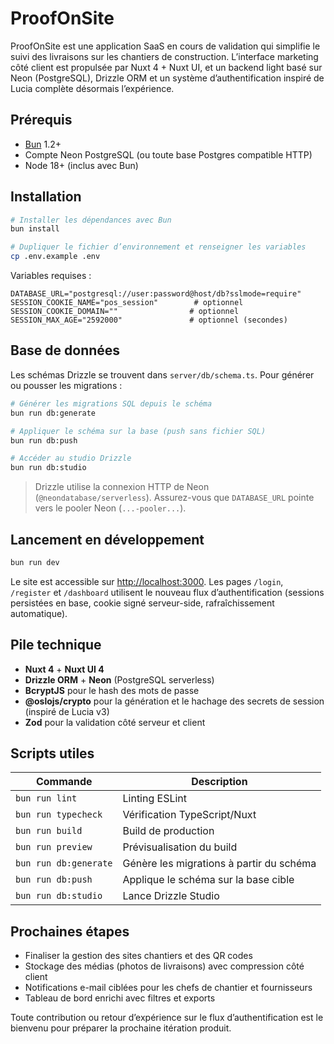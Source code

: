 # ProofOnSite

ProofOnSite est une application SaaS en cours de validation qui simplifie le suivi des livraisons sur les chantiers de construction. L’interface marketing côté client est propulsée par Nuxt 4 + Nuxt UI, et un backend light basé sur Neon (PostgreSQL), Drizzle ORM et un système d’authentification inspiré de Lucia complète désormais l’expérience.

## Prérequis

- [Bun](https://bun.sh) 1.2+
- Compte Neon PostgreSQL (ou toute base Postgres compatible HTTP)
- Node 18+ (inclus avec Bun)

## Installation

```bash
# Installer les dépendances avec Bun
bun install

# Dupliquer le fichier d’environnement et renseigner les variables
cp .env.example .env
```

Variables requises :

```env
DATABASE_URL="postgresql://user:password@host/db?sslmode=require"
SESSION_COOKIE_NAME="pos_session"        # optionnel
SESSION_COOKIE_DOMAIN=""                # optionnel
SESSION_MAX_AGE="2592000"               # optionnel (secondes)
```

## Base de données

Les schémas Drizzle se trouvent dans `server/db/schema.ts`. Pour générer ou pousser les migrations :

```bash
# Générer les migrations SQL depuis le schéma
bun run db:generate

# Appliquer le schéma sur la base (push sans fichier SQL)
bun run db:push

# Accéder au studio Drizzle
bun run db:studio
```

> Drizzle utilise la connexion HTTP de Neon (`@neondatabase/serverless`). Assurez-vous que `DATABASE_URL` pointe vers le pooler Neon (`...-pooler...`).

## Lancement en développement

```bash
bun run dev
```

Le site est accessible sur [http://localhost:3000](http://localhost:3000). Les pages `/login`, `/register` et `/dashboard` utilisent le nouveau flux d’authentification (sessions persistées en base, cookie signé serveur-side, rafraîchissement automatique).

## Pile technique

- **Nuxt 4** + **Nuxt UI 4**
- **Drizzle ORM** + **Neon** (PostgreSQL serverless)
- **BcryptJS** pour le hash des mots de passe
- **@oslojs/crypto** pour la génération et le hachage des secrets de session (inspiré de Lucia v3)
- **Zod** pour la validation côté serveur et client

## Scripts utiles

| Commande | Description |
| --- | --- |
| `bun run lint` | Linting ESLint |
| `bun run typecheck` | Vérification TypeScript/Nuxt |
| `bun run build` | Build de production |
| `bun run preview` | Prévisualisation du build |
| `bun run db:generate` | Génère les migrations à partir du schéma |
| `bun run db:push` | Applique le schéma sur la base cible |
| `bun run db:studio` | Lance Drizzle Studio |

## Prochaines étapes

- Finaliser la gestion des sites chantiers et des QR codes
- Stockage des médias (photos de livraisons) avec compression côté client
- Notifications e-mail ciblées pour les chefs de chantier et fournisseurs
- Tableau de bord enrichi avec filtres et exports

Toute contribution ou retour d’expérience sur le flux d’authentification est le bienvenu pour préparer la prochaine itération produit.
